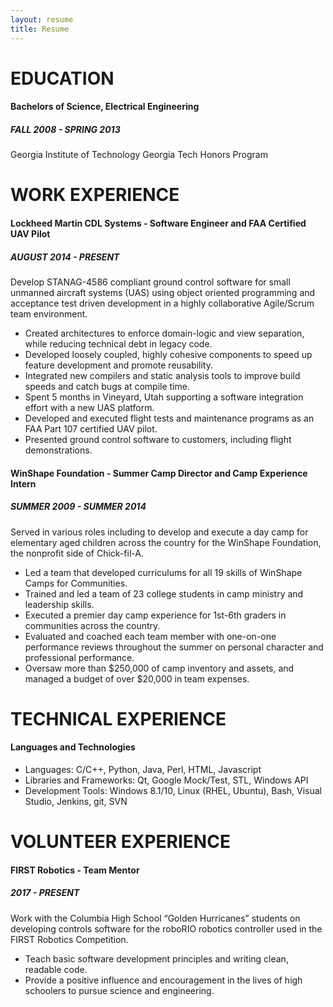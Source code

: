 ```yaml
---
layout: resume
title: Resume
---
```


# EDUCATION
#### Bachelors of Science, Electrical Engineering                                        
##### FALL 2008 - SPRING 2013
Georgia Institute of Technology
Georgia Tech Honors Program



# WORK EXPERIENCE
#### Lockheed Martin CDL Systems - Software Engineer and FAA Certified UAV Pilot
##### AUGUST 2014 - PRESENT
Develop STANAG-4586 compliant ground control software for small unmanned aircraft systems (UAS) using object oriented programming and acceptance test driven development in a highly collaborative  Agile/Scrum team environment. 
* Created architectures to enforce domain-logic and view separation, while reducing technical debt in legacy code. 
* Developed loosely coupled, highly cohesive components to speed up feature development and promote reusability.
* Integrated new compilers and static analysis tools to improve build speeds and catch bugs at compile time.
* Spent 5 months in Vineyard, Utah supporting a software integration effort with a new UAS platform.
* Developed and executed flight tests and maintenance programs as an FAA Part 107 certified UAV pilot. 
* Presented ground control software to customers, including flight demonstrations.
 
#### WinShape Foundation - Summer Camp Director and Camp Experience Intern
##### SUMMER 2009 - SUMMER 2014
Served in various roles including to develop and execute a day camp for elementary aged children across the country for the WinShape Foundation, the nonprofit side of Chick-fil-A.
* Led a team that developed curriculums for all 19 skills of WinShape Camps for Communities.
* Trained and led a team of 23 college students in camp ministry and leadership skills.
* Executed a premier day camp experience for 1st-6th graders in communities across the country.
* Evaluated and coached each team member with one-on-one performance reviews throughout the
summer on personal character and professional performance.
* Oversaw more than $250,000 of camp inventory and assets, and managed a budget of over $20,000 in
team expenses.



# TECHNICAL EXPERIENCE
#### Languages and Technologies
* Languages: C/C++, Python, Java, Perl, HTML, Javascript
* Libraries and Frameworks: Qt, Google Mock/Test, STL, Windows API
* Development Tools: Windows 8.1/10, Linux (RHEL, Ubuntu), Bash, Visual Studio, Jenkins, git, SVN



# VOLUNTEER EXPERIENCE
#### FIRST Robotics - Team Mentor
##### 2017 - PRESENT
Work with the Columbia High School “Golden Hurricanes” students on developing controls software for the roboRIO robotics controller used in the FIRST Robotics Competition. 
* Teach basic software development principles and writing clean, readable code.
* Provide a positive influence and encouragement in the lives of high schoolers to pursue science and engineering.